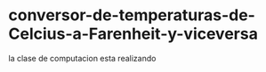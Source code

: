 # conversor-de-temperaturas-de-Celcius-a-Farenheit-y-viceversa
 la clase de computacion esta realizando
